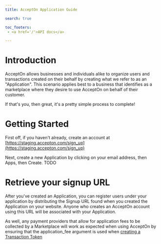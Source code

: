 ```yaml
---
title: AcceptOn Application Guide

search: true

toc_footers:
 - <a href='/'>API docs</a>

---
```


# Introduction

AcceptOn allows businesses and individuals alike to organize users and
transactions created on their behalf by creating what we refer to as
an "Application". This scenario applies best to a business that 
identifies as a marketplace where they desire to use AcceptOn on behalf
of their customer.

If that's you, then great, it's a pretty simple process to complete!

# Getting Started

First off, if you haven't already, create an account at 
[https://staging.accepton.com/sign_up](https://staging.accepton.com/sign_up)

Next, create a new Application by clicking on your email address, then Apps, then Create. TODO

# Retrieve your signup URL

After you've created an Application, you can register users under your
application by distributing the Signup URL found when you created the
Application on your website. Anyone who creates an AcceptOn account
using this URL will be associated with your Application.

As well, any payment providers that allow for application fees to be
collected by a Marketplace will work as expected when using AcceptOn
by ensuring that the application_fee argument is used when [creating a 
Transaction Token](/#create-a-transaction-token)
